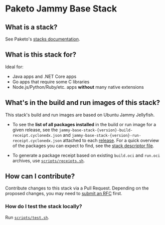 # Paketo Jammy Base Stack

## What is a stack?
See Paketo's [stacks documentation](https://paketo.io/docs/concepts/stacks/).

## What is this stack for?
Ideal for:
- Java apps and .NET Core apps
- Go apps that require some C libraries
- Node.js/Python/Ruby/etc. apps **without** many native extensions

## What's in the build and run images of this stack?
This stack's build and run images are based on Ubuntu Jammy Jellyfish.

- To see the **list of all packages installed** in the build or run image for a given release,
see the `jammy-base-stack-{version}-build-receipt.cyclonedx.json` and 
`jammy-base-stack-{version}-run-receipt.cyclonedx.json` attached to each
[release](https://github.com/paketo-buildpacks/jammy-base-stack/releases). For a quick overview
of the packages you can expect to find, see the [stack descriptor file](stack/stack.toml).

- To generate a package receipt based on existing `build.oci` and `run.oci` archives, use [`scripts/receipts.sh`](scripts/receipts.sh).

## How can I contribute?
Contribute changes to this stack via a Pull Request. Depending on the proposed changes,
you may need to [submit an RFC](https://github.com/paketo-buildpacks/rfcs) first.

### How do I test the stack locally?
Run [`scripts/test.sh`](scripts/test.sh).
